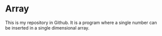 # Array

This is my repository in Github. It is a program where a single number can be inserted in a single dimensional array.
